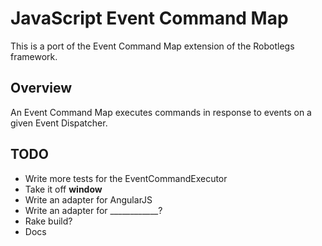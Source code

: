 # JavaScript Event Command Map

This is a port of the Event Command Map extension of the Robotlegs framework.

## Overview

An Event Command Map executes commands in response to events on a given Event Dispatcher.

## TODO

* Write more tests for the EventCommandExecutor
* Take it off **window**
* Write an adapter for AngularJS
* Write an adapter for ____________?
* Rake build?
* Docs